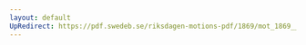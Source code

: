 ```yaml
---
layout: default
UpRedirect: https://pdf.swedeb.se/riksdagen-motions-pdf/1869/mot_1869__ak__00314.pdf
---
```

